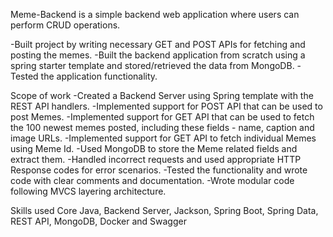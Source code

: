 Meme-Backend is a simple backend web application where users can perform CRUD operations.

-Built project by writing necessary GET and POST APIs for fetching and posting the memes.
-Built the backend application from scratch using a spring starter template and stored/retrieved the data from MongoDB.
-Tested the application functionality.

Scope of work
-Created a Backend Server using Spring template with the REST API handlers.
-Implemented support for POST API that can be used to post Memes.
-Implemented support for GET API that can be used to fetch the 100 newest memes posted, including these fields - name, caption and image URLs.
-Implemented support for GET API to fetch individual Memes using Meme Id.
-Used MongoDB to store the Meme related fields and extract them.
-Handled incorrect requests and used appropriate HTTP Response codes for error scenarios.
-Tested the functionality and wrote code with clear comments and documentation.
-Wrote modular code following MVCS layering architecture.

Skills used
Core Java, Backend Server, Jackson, Spring Boot, Spring Data, REST API, MongoDB, Docker and Swagger
